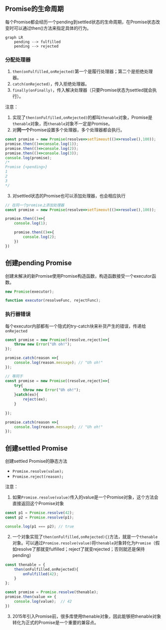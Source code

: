 
## Promise的生命周期
每个Promise都会经历一个pending到settled状态的生命周期，在Promise状态改变时可以通过then()方法来指定具体的行为。
```mermaid
graph LR
	pending --> fulfilled
	pending --> rejected
```

### 分配处理器
1. `then(onFulfilled,onRejected)`第一个是履行处理器；第二个是拒绝处理器。
2. `catch(onRejected)`，传入拒绝处理器。
3. `finally(onFinally)`，传入解决处理器（只要Promise状态为settled就会执行）。

注意：
1. 实现了`then(onFulfilled,onRejected)`的都叫`thenable`对象，Promise是`thenable`对象，而`thenable`对象不一定是Promise。
2. 对**同一个**Promise设置多个处理器，多个处理器都会执行。
```js
const promise = new Promise(resolve=>setTimeout(()=>resolve(),100));
promise.then(()=>console.log(1));
promise.then(()=>console.log(2));
promise.then(()=>console.log(3));
console.log(promise);
/*
Promise {<pending>}
1
2
3
*/
```
3. 对settled状态的Promise也可以添加处理器，也会相应执行
```js
// 在同一个promise上添加处理器
const promise = new Promise(resolve=>setTimeout(()=>resolve(),100));

promise.then(()=>{
	console.log(1);

	promise.then(()=>{
		console.log(2);
	})
})
```


## 创建pending Promise
创建未解决的新Promise使用Promise构造函数，构造函数接受一个executor函数。
```js
new Promise(executor);

function executor(resolveFunc, rejectFunc);
```

### 执行器错误
每个executor内部都有一个隐式的try-catch块来补货产生的错误，传递给`onRejected`
```js
const promise = new Promise((resolve,reject)=>{
	throw new Error("Uh oh!");
});

promise.catch(reason =>{
	console.log(reason.message); // "Uh oh!"
});
```

```js
// 等同于
const promise = new Promise((resolve,reject)=>{
	try{
		throw new Error("Uh oh!");
	}catch(ex){
		reject(ex);
	}
	
});

promise.catch(reason =>{
	console.log(reason.message); // "Uh oh!"
});
```


## 创建settled Promise
创建settled Promise的静态方法
- `Promise.resolve(value);`
- `Promise.reject(reason);`

注意：
1. 如果`Promise.resolve(value)`传入的value是一个Promise对象，这个方法会直接返回这个Promise对象
```js
const p1 = Promise.resolve(42);
const p2 = Promise.resolve(p1);

console.log(p1 === p2); // true
```
2. 一个对象实现了`then(onFulfilled,onRejected){}`方法，就是一个`thenable`对象。可以通过`Promise.resolve(value)`将`thenable`对象转化为`Promise`（假如resolve了那就变fulfilled；reject了就变rejected；否则就还是保持pending）
```js
const thenable = {
	then(onFulfilled,onRejected){
		onFulfilled(42);
	}
};

const promise = Promise.resolve(thenable);
promise.then(value => {
	console.log(value);  // 42
})
```
3. 2015年引入Promise前，很多库使用thenable对象，因此能够把thenable对象转化为正式的Promise是一个重要的兼容点。




